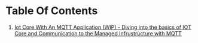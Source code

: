 # Table Of Contents

1. [Iot Core With An MQTT Application (WIP) - Diving into the basics of IOT Core and Communication to the Managed Infrustructure with MQTT](./mqtt-with-go/blog.md)<br>